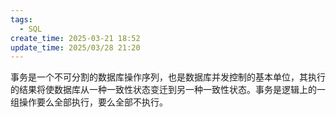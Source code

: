 ```yaml
---
tags:
  - SQL
create_time: 2025-03-21 18:52
update_time: 2025/03/28 21:20
---
```


事务是一个不可分割的数据库操作序列，也是数据库并发控制的基本单位，其执行的结果将使数据库从一种一致性状态变迁到另一种一致性状态。事务是逻辑上的一组操作要么全部执行，要么全部不执行。
